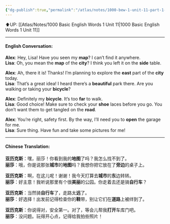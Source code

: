 ```yaml
---
{"dg-publish":true,"permalink":"/atlas/notes/1000-bew-1-unit-11-part-1-conversation/"}
---
```


⬆️UP: [[Atlas/Notes/1000 Basic English Words 1 Unit 11\|1000 Basic English Words 1 Unit 11]]

---

#### English Conversation:

**Alex**: Hey, Lisa! Have you seen my **map**? I can’t find it anywhere.  
**Lisa**: Oh, you mean the **map** of the **city**? I think you left it on the **side** table.

**Alex**: Ah, there it is! Thanks! I’m planning to explore the **east** part of the **city** today.  
**Lisa**: That’s a great idea! I heard there’s a **beautiful** park there. Are you walking or taking your **bicycle**?

**Alex**: Definitely my **bicycle**. It’s too **far** to walk.  
**Lisa**: Good choice! Make sure to check your **shoe** laces before you go. You don’t want them to get tangled on the **road**.

**Alex**: You’re right, safety first. By the way, I’ll need you to **open** the garage for me.  
**Lisa**: Sure thing. Have fun and take some pictures for me!

---

#### Chinese Translation:

**亚历克斯**：嘿，丽莎！你看到我的**地图**了吗？我怎么找不到了。  
**丽莎**：哦，你是说那张**城市**的**地图**吗？我想你把它放在了**旁边**的桌子上。

**亚历克斯**：啊，在这儿呢！谢谢！我今天打算去**城市**的**东**边转转。  
**丽莎**：好主意！我听说那里有个很**美丽**的公园。你走着去还是骑**自行车**？

**亚历克斯**：当然骑**自行车**了，走路太**远**了。  
**丽莎**：好选择！出发前记得检查你的**鞋**带，别让它们在**道路**上被绊到了。

**亚历克斯**：你说得对，安全第一。对了，等会儿帮我**打开**车库门吧。  
**丽莎**：没问题。玩得开心点，记得给我拍些照片！